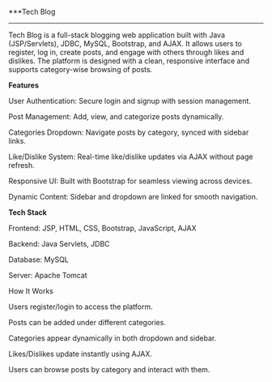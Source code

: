 ***Tech Blog
***
Tech Blog is a full-stack blogging web application built with Java (JSP/Servlets), JDBC, MySQL, Bootstrap, and AJAX. It allows users to register, log in, create posts, and engage with others through likes and dislikes. The platform is designed with a clean, responsive interface and supports category-wise browsing of posts.

**Features**

User Authentication: Secure login and signup with session management.

Post Management: Add, view, and categorize posts dynamically.

Categories Dropdown: Navigate posts by category, synced with sidebar links.

Like/Dislike System: Real-time like/dislike updates via AJAX without page refresh.

Responsive UI: Built with Bootstrap for seamless viewing across devices.

Dynamic Content: Sidebar and dropdown are linked for smooth navigation.

**Tech Stack**

Frontend: JSP, HTML, CSS, Bootstrap, JavaScript, AJAX

Backend: Java Servlets, JDBC

Database: MySQL

Server: Apache Tomcat

How It Works

Users register/login to access the platform.

Posts can be added under different categories.

Categories appear dynamically in both dropdown and sidebar.

Likes/Dislikes update instantly using AJAX.

Users can browse posts by category and interact with them.
